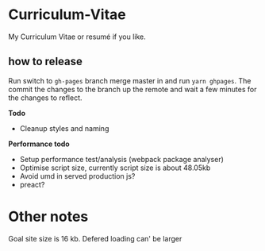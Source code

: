 Curriculum-Vitae
================

My Curriculum Vitae or resumé if you like.

## how to release
Run switch to `gh-pages` branch merge master in and run `yarn ghpages`.
The commit the changes to the branch up the remote and wait a few minutes for the changes to reflect.

**Todo**
* Cleanup styles and naming

**Performance todo**
* Setup performance test/analysis (webpack package analyser)
* Optimise script size, currently script size is about 48.05kb
* Avoid umd in served production js?
* preact?


# Other notes
Goal site size is 16 kb.
Defered loading can' be larger
